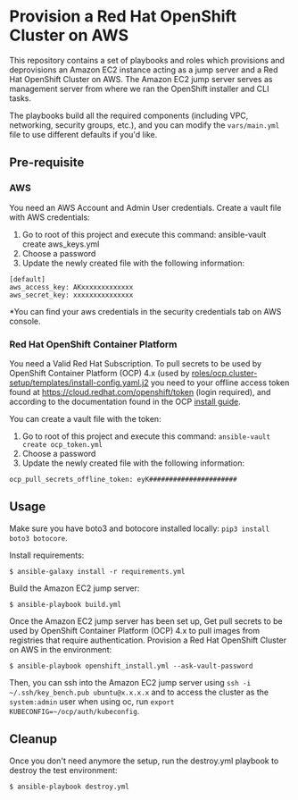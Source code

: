 # Provision a Red Hat OpenShift Cluster on AWS
This repository contains a set of playbooks and roles which provisions and deprovisions an Amazon EC2 instance acting as a jump server and a Red Hat OpenShift Cluster on AWS. The Amazon EC2 jump server serves as management server from where we ran the OpenShift installer and CLI tasks.

The playbooks build all the required components (including VPC, networking, security groups, etc.), and you can modify the `vars/main.yml` file to use different defaults if you'd like.

## Pre-requisite

### AWS
You need an AWS Account and Admin User credentials. Create a vault file with AWS credentials:
  1. Go to root of this project and execute this command: ansible-vault create aws_keys.yml
  2. Choose a password
  3. Update the newly created file with the following information:
```
[default]
aws_access_key: AKxxxxxxxxxxxxx
aws_secret_key: xxxxxxxxxxxxxxx 
```
*You can find your aws credentials in the security credentials tab on AWS console.

### Red Hat OpenShift Container Platform
You need a Valid Red Hat Subscription. To pull secrets to be used by OpenShift Container Platform (OCP) 4.x (used by [roles/ocp.cluster-setup/templates/install-config.yaml.j2](https://github.com/alinabuzachis/openshift-cluster-setuptemplates/install-config.yaml.j2) you need to your offline access token found at https://cloud.redhat.com/openshift/token (login required), and according to the documentation found in the OCP [install guide](https://cloud.redhat.com/openshift/install).

You can create a vault file with the token:
  1. Go to root of this project and execute this command: `ansible-vault create ocp_token.yml`
  2. Choose a password
  3. Update the newly created file with the following information:
```
ocp_pull_secrets_offline_token: eyK######################
```

## Usage
Make sure you have boto3 and botocore installed locally: `pip3 install boto3 botocore`.

Install requirements:
```
$ ansible-galaxy install -r requirements.yml
```
Build the Amazon EC2 jump server:
```
$ ansible-playbook build.yml
```
Once the Amazon EC2 jump server has been set up,
Get pull secrets to be used by OpenShift Container Platform (OCP) 4.x to pull images from registries that require authentication.
Provision a Red Hat OpenShift Cluster on AWS in the environment:
```
$ ansible-playbook openshift_install.yml --ask-vault-password
```
Then, you can ssh into the Amazon EC2 jump server using `ssh -i ~/.ssh/key_bench.pub ubuntu@x.x.x.x` and to access the cluster as the `system:admin` user when using oc, run `export KUBECONFIG=~/ocp/auth/kubeconfig`.

## Cleanup
Once you don't need anymore the setup, run the destroy.yml playbook to destroy the test environment:
```
$ ansible-playbook destroy.yml
```
